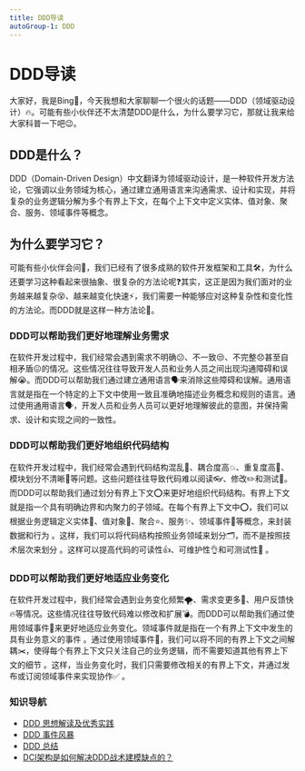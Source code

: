 ```yaml
---
title: DDD导读
autoGroup-1: DDD
---
```


# DDD导读

大家好，我是Bing👋，今天我想和大家聊聊一个很火的话题——DDD（领域驱动设计）🔥。可能有些小伙伴还不太清楚DDD是什么，为什么要学习它，那就让我来给大家科普一下吧😉。

## DDD是什么？

DDD（Domain-Driven Design）中文翻译为领域驱动设计，是一种软件开发方法论，它强调以业务领域为核心，通过建立通用语言来沟通需求、设计和实现，并将复杂的业务逻辑分解为多个有界上下文，在每个上下文中定义实体、值对象、聚合、服务、领域事件等概念。

## 为什么要学习它？

可能有些小伙伴会问🤔，我们已经有了很多成熟的软件开发框架和工具🛠️，为什么还要学习这种看起来很抽象、很复杂的方法论呢❓其实，这正是因为我们面对的业务越来越复杂😵、越来越变化快速⚡️，我们需要一种能够应对这种复杂性和变化性的方法论。而DDD就是这样一种方法论💯。

### DDD可以帮助我们更好地理解业务需求

在软件开发过程中，我们经常会遇到需求不明确😕、不一致😒、不完整😞甚至自相矛盾😖的情况。这些情况往往导致开发人员和业务人员之间出现沟通障碍和误解😭。而DDD可以帮助我们通过建立通用语言🗣️来消除这些障碍和误解。通用语言就是指在一个特定的上下文中使用一致且准确地描述业务概念和规则的语言。通过使用通用语言🗣️，开发人员和业务人员可以更好地理解彼此的意图，并保持需求、设计和实现之间的一致性。

### DDD可以帮助我们更好地组织代码结构

在软件开发过程中，我们经常会遇到代码结构混乱🤯、耦合度高💥、重复度高💢、模块划分不清晰💫等问题。这些问题往往导致代码难以阅读👓、修改✏️和测试🧪。而DDD可以帮助我们通过划分有界上下文⭕️来更好地组织代码结构。有界上下文就是指一个具有明确边界和内聚力的子领域。在每个有界上下文中⭕️，我们可以根据业务逻辑定义实体🐘、值对象💎、聚合⭐️、服务✨、领域事件🚀等概念，来封装数据和行为 。这样，我们可以将代码结构按照业务领域来划分🗂️，而不是按照技术层次来划分 。这样可以提高代码的可读性👍、可维护性👌和可测试性👏 。

### DDD可以帮助我们更好地适应业务变化

在软件开发过程中，我们经常会遇到业务变化频繁🌪️、需求变更多🌊、用户反馈快🔥等情况。这些情况往往导致代码难以修改和扩展💣。而DDD可以帮助我们通过使用领域事件🚀来更好地适应业务变化。领域事件就是指在一个有界上下文中发生的具有业务意义的事件 。通过使用领域事件🚀，我们可以将不同的有界上下文之间解耦✂️，使得每个有界上下文只关注自己的业务逻辑，而不需要知道其他有界上下文的细节 。这样，当业务变化时，我们只需要修改相关的有界上下文，并通过发布或订阅领域事件来实现协作✅ 。

### 知识导航

- [DDD 思想解读及优秀实践](./ddd_2_ddd)
- [DDD 事件风暴](./ddd_3_event_strom)
- [DDD 总结](./ddd_4_summarize)
- [DCI架构是如何解决DDD战术建模缺点的？](./dci_1_dci&ddd)